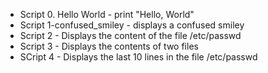+ Script 0. Hello World - print "Hello, World"
+ Script 1-confused_smiley - displays a confused smiley 
+ Script 2 - Displays the content of the file /etc/passwd
+ Script 3 - Displays the contents of two files
+ SCript 4 - Displays the last 10 lines in the file /etc/passwd
